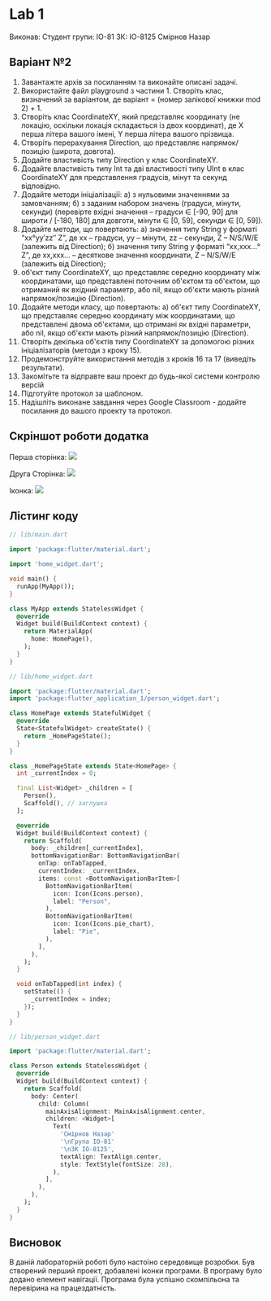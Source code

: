# Lab 1

Виконав:
Студент групи: ІО-81
ЗК: ІО-8125
Смірнов Назар

## Варіант №2

1. Завантажте архів за посиланням та виконайте описані задачі.
2. Використайте файл playground з частини 1. Створіть клас, визначений за варіантом, де варіант = (номер залікової книжки mod 2) + 1.
3. Створіть клас CoordinateXY, який представляє координату (не локацію, оскільки локація складається із двох координат), де X перша літера вашого імені, Y перша літера вашого прізвища.
4. Створіть перерахування Direction, що представляє напрямок/позицію (широта, довгота).
5. Додайте властивість типу Direction у клас CoordinateXY.
6. Додайте властивість типу Int та дві властивості типу UInt в клас CoordinateXY для представлення градусів, мінут та секунд відповідно.
7. Додайте методи ініціалізації:
   a) з нульовими значеннями за замовчанням;
   б) з заданим набором значень (градуси, мінути, секунди) (перевірте вхідні значення – градуси ∈ [-90, 90] для широти / [-180, 180] для довготи, мінути ∈ [0, 59], секунди ∈ [0, 59]).
8. Додайте методи, що повертають:
   а) значення типу String у форматі “xx°yy′zz″ Z”, де xx – градуси, yy – мінути, zz – секунди, Z – N/S/W/E (залежить від Direction);
   б) значення типу String у форматі “xx,xxx...° Z”, де xx,xxx... – десяткове значення координати, Z – N/S/W/E (залежить від Direction);
9. об'єкт типу CoordinateXY, що представляє середню координату між координатами, що представлені поточним об'єктом та об'єктом, що отриманий як вхідний параметр, або nil, якщо об'єкти мають різний напрямок/позицію (Direction).
10. Додайте методи класу, що повертають:
    а) об'єкт типу CoordinateXY, що представляє середню координату між координатами, що представлені двома об'єктами, що отримані як вхідні параметри, або nil, якщо об'єкти мають різний напрямок/позицію (Direction).
11. Створіть декілька об'єктів типу CoordinateXY за допомогою різних ініціалізаторів (методи з кроку 15).
12. Продемонструйте використання методів з кроків 16 та 17 (виведіть результати).
13. Закомітьте та відправте ваш проект до будь-якої системи контролю версій
14. Підготуйте протокол за шаблоном.
15. Надішліть виконане завдання через Google Classroom - додайте посилання до вашого проекту та протокол.

## Скріншот роботи додатка

Перша сторінка:
![](readme_images/personal_page.png)

Друга Сторінка:
![](readme_images/other_page.png)

Іконка:
![](readme_images/show_icon.png)

## Лістинг коду

```dart {.line-numbers}
// lib/main.dart

import 'package:flutter/material.dart';

import 'home_widget.dart';

void main() {
  runApp(MyApp());
}

class MyApp extends StatelessWidget {
  @override
  Widget build(BuildContext context) {
    return MaterialApp(
      home: HomePage(),
    );
  }
}
```

```dart {.line-numbers}
// lib/home_widget.dart

import 'package:flutter/material.dart';
import 'package:flutter_application_1/person_widget.dart';

class HomePage extends StatefulWidget {
  @override
  State<StatefulWidget> createState() {
    return _HomePageState();
  }
}

class _HomePageState extends State<HomePage> {
  int _currentIndex = 0;

  final List<Widget> _children = [
    Person(),
    Scaffold(), // заглушка
  ];

  @override
  Widget build(BuildContext context) {
    return Scaffold(
      body: _children[_currentIndex],
      bottomNavigationBar: BottomNavigationBar(
        onTap: onTabTapped,
        currentIndex: _currentIndex,
        items: const <BottomNavigationBarItem>[
          BottomNavigationBarItem(
            icon: Icon(Icons.person),
            label: "Person",
          ),
          BottomNavigationBarItem(
            icon: Icon(Icons.pie_chart),
            label: "Pie",
          ),
        ],
      ),
    );
  }

  void onTabTapped(int index) {
    setState(() {
      _currentIndex = index;
    });
  }
}
```

```dart {.line-numbers highlight=14-16}
// lib/person_widget.dart

import 'package:flutter/material.dart';

class Person extends StatelessWidget {
  @override
  Widget build(BuildContext context) {
    return Scaffold(
      body: Center(
        child: Column(
          mainAxisAlignment: MainAxisAlignment.center,
          children: <Widget>[
            Text(
              'Смірнов Назар'
              '\nГрупа ІО-81'
              '\nЗК ІО-8125',
              textAlign: TextAlign.center,
              style: TextStyle(fontSize: 28),
            ),
          ],
        ),
      ),
    );
  }
}
```

## Висновок

В даній лабораторній роботі було настоїно середовище розробки. Був створений перший проект, добавлені іконки програми. В програму було додано елемент навігації. Програма була успішно скомпільона та перевірина на працездатність.
